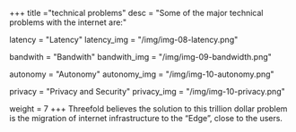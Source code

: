 +++
title ="technical problems"
desc = "Some of the major technical problems with the internet are:"

latency = "Latency"
latency_img = "/img/img-08-latency.png"

bandwith = "Bandwith"
bandwith_img = "/img/img-09-bandwidth.png"

autonomy = "Autonomy"
autonomy_img = "/img/img-10-autonomy.png"

privacy = "Privacy and Security"
privacy_img = "/img/img-10-privacy.png"

weight = 7
+++
Threefold believes the solution to this trillion dollar problem is the migration of internet infrastructure to the “Edge”, close to the users.